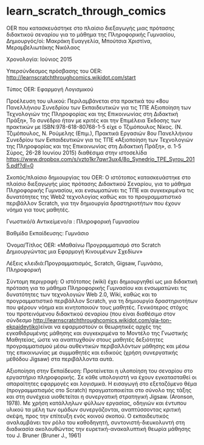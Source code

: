 # learn_scratch_through_comics
OER που κατασκευάστηκε στο πλαίσιο διεξαγωγής  μιας πρότασης διδακτικού σεναρίου για το μάθημα της Πληροφορικής Γυμνασίου,
Δημιουργός/οί:  Μακράκη Ευαγγελία, Μπούτσια Χριστίνα, Μεραμβελιωτάκης Νικόλαος

Χρονολογία: Ιούνιος 2015

Υπερσύνδεσμος πρόσβασης του OER: http://learnscratchthroughcomics.wikidot.com/start 

Τύπος OER: Εφαρμογή Λογισμικού   

Προέλευση του υλικού: Περιλαμβάνεται στα πρακτικά του «8ου Πανελλήνιου Συνεδρίου των Εκπαιδευτικών για τις ΤΠΕ Αξιοποίηση των Τεχνολογιών της Πληροφορίας και της Επικοινωνίας στη Διδακτική Πράξη», Το συνέδριο ήταν με κριτές και την Επιμέλεια Έκδοσης των πρακτικών με ISBN:978-618-80768-1-5 είχε ο Τζιμόπουλος Νίκος. 
(Ν. Τζιμόπουλος, Ν. Ρούμελης (Επιμ.), Πρακτικά Εργασιών 8ου Πανελλήνιου Συνεδρίου των Εκπαιδευτικών για τις ΤΠΕ «Αξιοποίηση των Τεχνολογιών της Πληροφορίας και της Επικοινωνίας στη Διδακτική Πράξη», σ. 1-5 Σύρος, 26-28 Ιουνίου 2015) διαθέσιμα στην ιστοσελίδα https://www.dropbox.com/s/vzto1kr7qwr3ux4/8o_Synedrio_TPE_Syrou_2015.pdf?dl=0 

Σκοπός/πλαίσιο δημιουργίας του OER: Ο ιστότοπος κατασκευάστηκε στο πλαίσιο διεξαγωγής μίας πρότασης Διδακτικού Σεναρίου, για το μάθημα Πληροφορικής Γυμνασίου, και ενσωματώνει τις ΤΠΕ και συγκεκριμένα τις δυνατότητες της Web2 τεχνολογίας καθώς και το προγραμματιστικό περιβάλλον Scratch, για την δημιουργία δραστηριοτήτων που έχουν νόημα για τους μαθητές.

Γνωστικό/ά Αντικείμενο/α : Πληροφορική Γυμνασίου

Βαθμίδα Εκπαίδευσης: Γυμνάσιο

Όνομα/Τίτλος OER: «Μαθαίνω Προγραμματισμό στο Scratch Δημιουργώντας μια Εφαρμογή Κινουμένων Σχεδίων»

Λέξεις κλειδιά:Προγραμματισμός, Scratch, Gigsaw, Γυμνάσιο, Πληροφορική

Σύντομη περιγραφή:
Ο ιστότοπος (wiki) έχει δημιουργηθεί ως μια διδακτική πρόταση για το μάθημα Πληροφορικής Γυμνασίου και ενσωματώνει τις δυνατότητες των τεχνολογιών Web 2.0, Wiki, καθώς και το προγραμματιστικό περιβάλλον Scratch, για τη δημιουργία δραστηριοτήτων που φέρουν νόημα και κινητοποιούν τους μαθητές. Γενικότερος στόχος του προτεινόμενου διδακτικού σεναρίου (που είναι διαθέσιμο στον σύνδεσμο http://learnscratchthroughcomics.wikidot.com/gia-ton-ekpaideytiko)είναι να εφαρμοστούν οι θεωρητικές αρχές της εγκαθιδρυμένης μάθησης και συγκεκριμένα το Μοντέλο της Γνωστικής Μαθητείας, ώστε να αναπτυχθούν στους μαθητές δεξιότητες προγραμματισμού μέσω αυθεντικών περιβαλλόντων μάθησης και μέσω της επικοινωνίας με συμμαθητές και ειδικούς (χρήση συνεργατικής μέθόδου Jigsaw) στα περιβάλλοντα αυτά. 

Αξιοποίηση στην Εκπαίδευση: 
Προτείνεται η υλοποίηση του σεναρίου στο εργαστήριο πληροφορικής. Σε κάθε υπολογιστή να έχουν εγκατασταθεί οι απαραίτητες εφαρμογές και λογισμικά. Η εισαγωγή στο εξεταζόμενο θέμα (προγραμματισμός στο Scratch) πραγματοποιείται στο σύνολο της τάξης και στη συνέχεια υιοθετείται η συνεργατική στρατηγική Jigsaw. (Aronson, 1978). Με  χρήση κατάλληλων φύλλων εργασίας, οδηγιών και έντυπου υλικού τα μέλη των ομάδων συνεργάζονται, αναπτύσσοντας κριτική σκέψη, προς την επίτευξη ενός κοινού σκοπού. Ο εκπαιδευτικός αναλαμβάνει τον ρόλο του καθοδηγητή, συντονιστή-διευκολυντή στη διαδικασία ακολουθώντας την ευρετική-ανακαλυπτική θεωρία μάθησης του J. Bruner (Βruner J., 1961)
